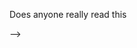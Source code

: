 
<p style="@font-face:font-family:font;src: url('https://secure-mcpc.github.io/font/enchant.ttf')">Does anyone really read this</p>







<!--- 👋 Hi, I’m @Secure-mcpc
- 👀 I’m interested in Minecraft
- 📫 How to reach me secure.zhcn@outlook.com

<!---
Secure-mcpc/Secure-mcpc is a ✨ special ✨ repository because its `README.md` (this file) appears on your GitHub profile.
You can click the Preview link to take a look at your changes.
--->
-->
